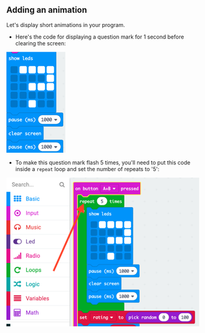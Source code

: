 ## Adding an animation

Let's display short animations in your program.

+ Here's the code for displaying a question mark for 1 second before clearing the screen:

![captură de ecran](images/rate-question-code.png)

+ To make this question mark flash 5 times, you'll need to put this code inside a `repeat` loop and set the number of repeats to '5':

![captură de ecran](images/rate-question-repeat.png)